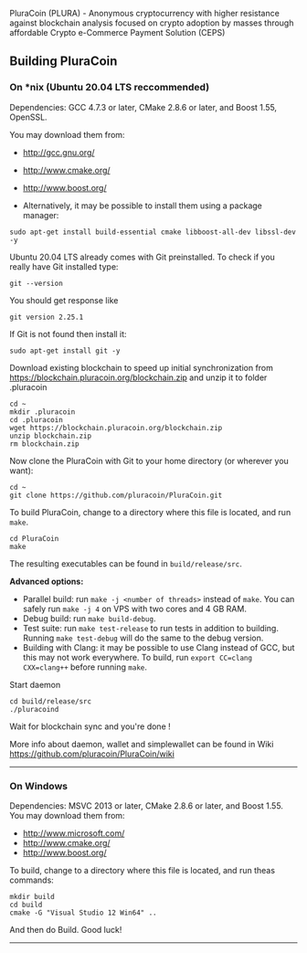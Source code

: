 PluraCoin (PLURA) - Anonymous cryptocurrency with higher resistance against  blockchain analysis focused on crypto adoption by masses through affordable Crypto e-Commerce Payment Solution (CEPS)

## Building PluraCoin 

### On *nix (Ubuntu 20.04 LTS reccommended)

Dependencies: GCC 4.7.3 or later, CMake 2.8.6 or later, and Boost 1.55, OpenSSL.

You may download them from:

* http://gcc.gnu.org/
* http://www.cmake.org/
* http://www.boost.org/

* Alternatively, it may be possible to install them using a package manager:

````
sudo apt-get install build-essential cmake libboost-all-dev libssl-dev -y
````

Ubuntu 20.04 LTS already comes with Git preinstalled. To check if you really have Git installed type:

````
git --version
````

You should get response like 

````
git version 2.25.1
````

If Git is not found then install it:

````
sudo apt-get install git -y
````

Download existing blockchain to speed up initial synchronization from 
https://blockchain.pluracoin.org/blockchain.zip
and unzip it to folder .pluracoin
````
cd ~
mkdir .pluracoin
cd .pluracoin
wget https://blockchain.pluracoin.org/blockchain.zip
unzip blockchain.zip
rm blockchain.zip

````

Now clone the PluraCoin with Git to your home directory (or wherever you want):

````
cd ~
git clone https://github.com/pluracoin/PluraCoin.git
````

To build PluraCoin, change to a directory where this file is located, and run `make`.

````
cd PluraCoin
make
````

The resulting executables can be found in `build/release/src`.

**Advanced options:**

* Parallel build: run `make -j <number of threads>` instead of `make`. You can safely run `make -j 4` on VPS with two cores and 4 GB RAM.
* Debug build: run `make build-debug`.
* Test suite: run `make test-release` to run tests in addition to building. Running `make test-debug` will do the same to the debug version.
* Building with Clang: it may be possible to use Clang instead of GCC, but this may not work everywhere. To build, run `export CC=clang CXX=clang++` before running `make`.


Start daemon 

````
cd build/release/src
./pluracoind
````

Wait for blockchain sync and you're done !

More info about daemon, wallet and simplewallet can be found in Wiki https://github.com/pluracoin/PluraCoin/wiki

---

### On Windows
Dependencies: MSVC 2013 or later, CMake 2.8.6 or later, and Boost 1.55. You may download them from:

* http://www.microsoft.com/
* http://www.cmake.org/
* http://www.boost.org/

To build, change to a directory where this file is located, and run theas commands: 
```
mkdir build
cd build
cmake -G "Visual Studio 12 Win64" ..
```

And then do Build.
Good luck!

---
